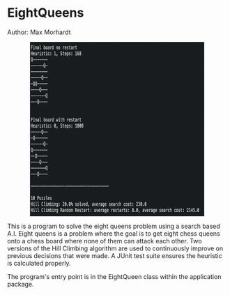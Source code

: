 # EightQueens
Author: Max Morhardt


<p align="center" width="100%">
  <img src="./assets/preview.png" width="400" height="400" align="center">
</p>

This is a program to solve the eight queens problem using a search based A.I. Eight queens is a problem where the goal is to get eight chess queens onto a chess board where none of them can attack each other. Two versions of the Hill Climbing algorithm are used to continuously improve on previous decisions that were made. A JUnit test suite ensures the heuristic is calculated properly.

The program's entry point is in the EightQueen class within the application package.
